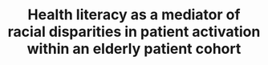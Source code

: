 ---
name: "Health Literacy As A Mediator Of"
title: "Health literacy as a mediator of racial disparities in patient activation within an elderly patient cohort"
project: null
event: "Journal of Health Care for the Poor and Underserved"
authors:
- name: "Eneanya, N."
- name: "Winter, M."
- name: "Cabral, H."
- name: "Waite, K."
- name: "Henault, L."
- name: "Bickmore, T."
- name: "Hanchate, A."
- name: "Wolf, M."
- name: "Paasche-Orlow, M."
year: 2016
resources: null
external_url: null
draft: false
---